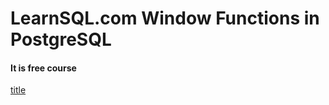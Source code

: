 # LearnSQL.com Window Functions in PostgreSQL

#### It is free course
[title](https://learnsql.com/blog/free-postgresql-course-window-functions/)